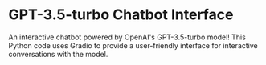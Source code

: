 # GPT-3.5-turbo Chatbot Interface

An interactive chatbot powered by OpenAI's GPT-3.5-turbo model! This Python code uses Gradio to provide a user-friendly interface for interactive conversations with the model.

